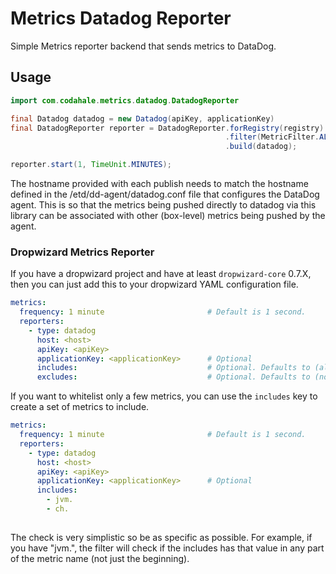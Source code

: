# Metrics Datadog Reporter
Simple Metrics reporter backend that sends metrics to DataDog.

## Usage

~~~java
import com.codahale.metrics.datadog.DatadogReporter

final Datadog datadog = new Datadog(apiKey, applicationKey)
final DatadogReporter reporter = DatadogReporter.forRegistry(registry)
                                                .filter(MetricFilter.ALL)
                                                .build(datadog);

reporter.start(1, TimeUnit.MINUTES);
~~~

The hostname provided with each publish needs to match the hostname defined in the /etd/dd-agent/datadog.conf file
that configures the DataDog agent.  This is so that the metrics being pushed directly to datadog via this library
can be associated with other (box-level) metrics being pushed by the agent.

### Dropwizard Metrics Reporter

If you have a dropwizard project and have at least `dropwizard-core` 0.7.X, 
then you can just add this to your dropwizard YAML configuration file.

~~~yaml
metrics:
  frequency: 1 minute                       # Default is 1 second.
  reporters:
    - type: datadog
      host: <host>
      apiKey: <apiKey>
      applicationKey: <applicationKey>      # Optional
      includes:                             # Optional. Defaults to (all).
      excludes:                             # Optional. Defaults to (none).
~~~

If you want to whitelist only a few metrics, you can use the `includes` key to
create a set of metrics to include. 

~~~yaml
metrics:
  frequency: 1 minute                       # Default is 1 second.
  reporters:
    - type: datadog
      host: <host>
      apiKey: <apiKey>
      applicationKey: <applicationKey>      # Optional
      includes:
        - jvm.
        - ch.
        
~~~

The check is very simplistic so be as specific as possible. For example, if 
you have "jvm.", the filter will check if the includes has that value in any 
part of the metric name (not just the beginning).